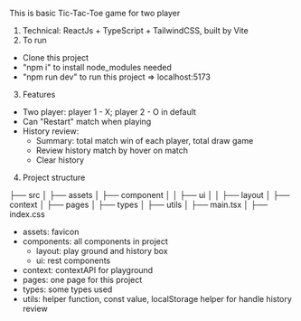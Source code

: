 This is basic Tic-Tac-Toe game for two player

1. Technical: ReactJs + TypeScript + TailwindCSS, built by Vite
2. To run

- Clone this project
- "npm i" to install node_modules needed
- "npm run dev" to run this project => localhost:5173

3. Features

- Two player: player 1 - X; player 2 - O in default
- Can "Restart" match when playing
- History review:
  - Summary: total match win of each player, total draw game
  - Review history match by hover on match
  - Clear history

4. Project structure

├── src
│ ├── assets
│ ├── component
│ │ ├── ui
│ │ ├── layout
│ ├── context
│ ├── pages
│ ├── types
│ ├── utils
│ ├── main.tsx
│ ├── index.css

- assets: favicon
- components: all components in project
  - layout: play ground and history box
  - ui: rest components
- context: contextAPI for playground
- pages: one page for this project
- types: some types used
- utils: helper function, const value, localStorage helper for handle history review
